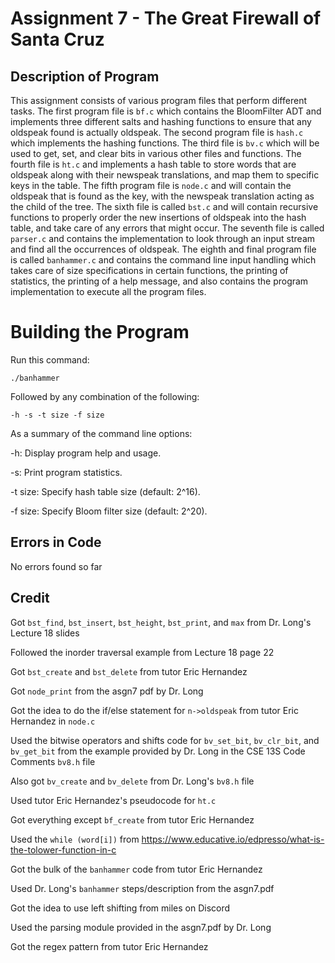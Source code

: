 # Assignment 7 - The Great Firewall of Santa Cruz

## Description of Program

This assignment consists of various program files that perform different tasks. The first program file is `bf.c` which contains the BloomFilter ADT and implements three different salts and hashing functions to ensure that any oldspeak found is actually oldspeak. The second program file is `hash.c` which implements the hashing functions. The third file is `bv.c` which will be used to get, set, and clear bits in various other files and functions. The fourth file is `ht.c` and implements a hash table to store words that are oldspeak along with their newspeak translations, and map them to specific keys in the table. The fifth program file is `node.c` and will contain the oldspeak that is found as the key, with the newspeak translation acting as the child of the tree. The sixth file is called `bst.c` and will contain recursive functions to properly order the new insertions of oldspeak into the hash table, and take care of any errors that might occur. The seventh file is called `parser.c` and contains the implementation to look through an input stream and find all the occurrences of oldspeak. The eighth and final program file is called `banhammer.c` and contains the command line input handling which takes care of size specifications in certain functions, the printing of statistics, the printing of a help message, and also contains the program implementation to execute all the program files.

# Building the Program

Run this command:
```
./banhammer
```

Followed by any combination of the following:
```
-h -s -t size -f size
```

As a summary of the command line options:

-h:              Display program help and usage.

-s:           Print program statistics.

-t size:      Specify hash table size (default: 2^16).

-f size:      Specify Bloom filter size (default: 2^20).

## Errors in Code

No errors found so far

## Credit

Got `bst_find`, `bst_insert`, `bst_height`, `bst_print`, and `max` from Dr. Long's Lecture 18 slides

Followed the inorder traversal example from Lecture 18 page 22

Got `bst_create` and `bst_delete` from tutor Eric Hernandez

Got `node_print` from the asgn7 pdf by Dr. Long

Got the idea to do the if/else statement for `n->oldspeak` from tutor Eric Hernandez in `node.c`

Used the bitwise operators and shifts code for `bv_set_bit`, `bv_clr_bit`, and `bv_get_bit` from the example provided by Dr. Long in the CSE 13S Code Comments `bv8.h` file

Also got `bv_create` and `bv_delete` from Dr. Long's `bv8.h` file

Used tutor Eric Hernandez's pseudocode for `ht.c`

Got everything except `bf_create` from tutor Eric Hernandez

Used the `while (word[i])` from https://www.educative.io/edpresso/what-is-the-tolower-function-in-c

Got the bulk of the `banhammer` code from tutor Eric Hernandez

Used Dr. Long's `banhammer` steps/description from the asgn7.pdf

Got the idea to use left shifting from miles on Discord

Used the parsing module provided in the asgn7.pdf by Dr. Long

Got the regex pattern from tutor Eric Hernandez

